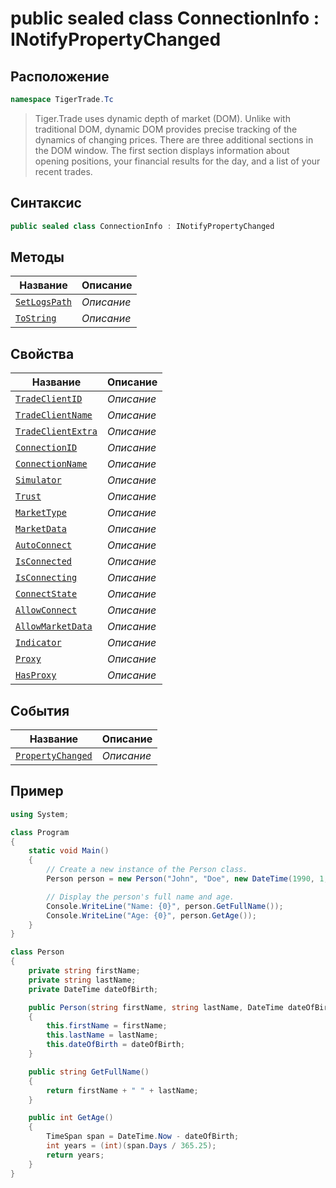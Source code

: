 
# public sealed class ConnectionInfo : INotifyPropertyChanged
## Расположение
```csharp
namespace TigerTrade.Tc
```



> Tiger.Trade uses dynamic depth of market (DOM). Unlike with traditional DOM, dynamic DOM provides precise tracking of the dynamics of changing prices. There are three additional sections in the DOM window. The first section displays information about opening positions, your financial results for the day, and a list of your recent trades.

## Синтаксис
```csharp
public sealed class ConnectionInfo : INotifyPropertyChanged
```


## Методы
| Название | Описание |
| --- | --- |
| [`SetLogsPath`](./ConnectionInfo.cs/Методы/SetLogsPath.md) | *Описание* |
| [`ToString`](./ConnectionInfo.cs/Методы/ToString.md) | *Описание* |

## Свойства
| Название | Описание |
| --- | --- |
| [`TradeClientID`](./ConnectionInfo.cs/Свойства/TradeClientID.md) | *Описание* |
| [`TradeClientName`](./ConnectionInfo.cs/Свойства/TradeClientName.md) | *Описание* |
| [`TradeClientExtra`](./ConnectionInfo.cs/Свойства/TradeClientExtra.md) | *Описание* |
| [`ConnectionID`](./ConnectionInfo.cs/Свойства/ConnectionID.md) | *Описание* |
| [`ConnectionName`](./ConnectionInfo.cs/Свойства/ConnectionName.md) | *Описание* |
| [`Simulator`](./ConnectionInfo.cs/Свойства/Simulator.md) | *Описание* |
| [`Trust`](./ConnectionInfo.cs/Свойства/Trust.md) | *Описание* |
| [`MarketType`](./ConnectionInfo.cs/Свойства/MarketType.md) | *Описание* |
| [`MarketData`](./ConnectionInfo.cs/Свойства/MarketData.md) | *Описание* |
| [`AutoConnect`](./ConnectionInfo.cs/Свойства/AutoConnect.md) | *Описание* |
| [`IsConnected`](./ConnectionInfo.cs/Свойства/IsConnected.md) | *Описание* |
| [`IsConnecting`](./ConnectionInfo.cs/Свойства/IsConnecting.md) | *Описание* |
| [`ConnectState`](./ConnectionInfo.cs/Свойства/ConnectState.md) | *Описание* |
| [`AllowConnect`](./ConnectionInfo.cs/Свойства/AllowConnect.md) | *Описание* |
| [`AllowMarketData`](./ConnectionInfo.cs/Свойства/AllowMarketData.md) | *Описание* |
| [`Indicator`](./ConnectionInfo.cs/Свойства/Indicator.md) | *Описание* |
| [`Proxy`](./ConnectionInfo.cs/Свойства/Proxy.md) | *Описание* |
| [`HasProxy`](./ConnectionInfo.cs/Свойства/HasProxy.md) | *Описание* |

## События
| Название | Описание |
| --- | --- |
| [`PropertyChanged`](./ConnectionInfo.cs/События/PropertyChanged.md) | *Описание* |


## Пример
```csharp
using System;

class Program
{
    static void Main()
    {
        // Create a new instance of the Person class.
        Person person = new Person("John", "Doe", new DateTime(1990, 1, 1));

        // Display the person's full name and age.
        Console.WriteLine("Name: {0}", person.GetFullName());
        Console.WriteLine("Age: {0}", person.GetAge());
    }
}

class Person
{
    private string firstName;
    private string lastName;
    private DateTime dateOfBirth;

    public Person(string firstName, string lastName, DateTime dateOfBirth)
    {
        this.firstName = firstName;
        this.lastName = lastName;
        this.dateOfBirth = dateOfBirth;
    }

    public string GetFullName()
    {
        return firstName + " " + lastName;
    }

    public int GetAge()
    {
        TimeSpan span = DateTime.Now - dateOfBirth;
        int years = (int)(span.Days / 365.25);
        return years;
    }
}
```


